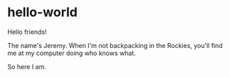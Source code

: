 # hello-world

Hello friends!

The name's Jeremy. When I'm not backpacking in the Rockies, you'll find me at my computer doing who knows what.

So here I am.
